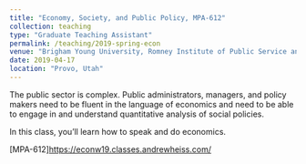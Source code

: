 ```yaml
---
title: "Economy, Society, and Public Policy, MPA-612"
collection: teaching
type: "Graduate Teaching Assistant"
permalink: /teaching/2019-spring-econ
venue: "Brigham Young University, Romney Institute of Public Service and Ethics"
date: 2019-04-17
location: "Provo, Utah"
---
```


The public sector is complex. Public administrators, managers, and policy makers need to be fluent in the language of economics and need to be able to engage in and understand quantitative analysis of social policies.

In this class, you’ll learn how to speak and do economics.

[MPA-612]https://econw19.classes.andrewheiss.com/  
